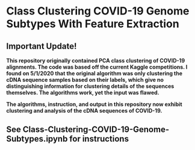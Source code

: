 # Class Clustering COVID-19 Genome Subtypes With Feature Extraction

## Important Update!
**This repository originally contained PCA class clustering of COVID-19 alignments. The code was based off the current Kaggle competitions. I found on 5/1/2020 that the original algorithm was only clustering the cDNA sequence samples based on their labels, which give no distinguishing information for clustering details of the sequences themselves. The algorithms work, yet the input was flawed.** 

**The algorithms, instruction, and output in this repository now exhibit clustering and analysis of the cDNA sequences of COVID-19.**

## See Class-Clustering-COVID-19-Genome-Subtypes.ipynb for instructions
